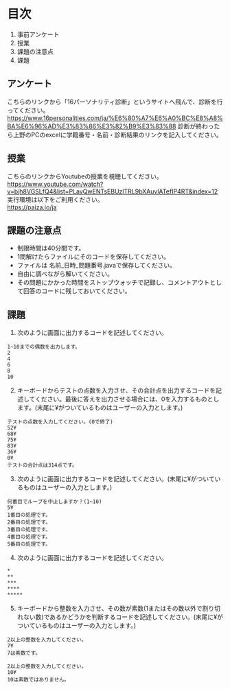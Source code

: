 # 目次
1. 事前アンケート
2. 授業
3. 課題の注意点
4. 課題

##  アンケート
こちらのリンクから「16パーソナリティ診断」というサイトへ飛んで、診断を行ってください。
https://www.16personalities.com/ja/%E6%80%A7%E6%A0%BC%E8%A8%BA%E6%96%AD%E3%83%86%E3%82%B9%E3%83%88
診断が終わったら上野のPCのexcelに学籍番号・名前・診断結果のリンクを記入してください。


## 授業
こちらのリンクからYoutubeの授業を視聴してください。
https://www.youtube.com/watch?v=bjh8VGSLfQ4&list=PLavQwENTsEBUzlTRL9bXAuvlATefIP4RT&index=12
<br>
実行環境は以下をご利用ください。
<br>
https://paiza.io/ja
## 課題の注意点
- 制限時間は40分間です。
- 1問解けたらファイルにそのコードを保存してください。
- ファイルは 名前_日時_問題番号.javaで保存してください。
- 自由に調べながら解いてください。
- その問題にかかった時間をストップウォッチで記録し、コメントアウトとして回答のコードに残しておいてください。

## 課題

1. 次のように画面に出力するコードを記述してください。

~~~
1~10までの偶数を出力します。
2
4
6
8
10
~~~

2. キーボードからテストの点数を入力させ、その合計点を出力するコードを記述してください。最後に答えを出力させる場合には、0を入力するものとします。(末尾に¥がついているものはユーザーの入力とします。)

~~~
テストの点数を入力してください。(0で終了)
52¥
68¥
75¥
83¥
36¥
0¥
テストの合計点は314点です。
~~~  

3. 次のように画面に出力するコードを記述してください。(末尾に¥がついているものはユーザーの入力とします。)

~~~
何番目でループを中止しますか？(1~10)
5¥
1番目の処理です。
2番目の処理です。
3番目の処理です。
4番目の処理です。
5番目の処理です。
~~~

4. 次のように画面に出力するコードを記述してください。

~~~  
*
**
***
****
*****
~~~

5. キーボードから整数を入力させ、その数が素数(1またはその数以外で割り切れない数)であるかどうかを判断するコードを記述してください。(末尾に¥がついているものはユーザーの入力とします。)

~~~
2以上の整数を入力してください。
7¥
7は素数です。
~~~

~~~
2以上の整数を入力してください。
10¥
10は素数ではありません。
~~~
